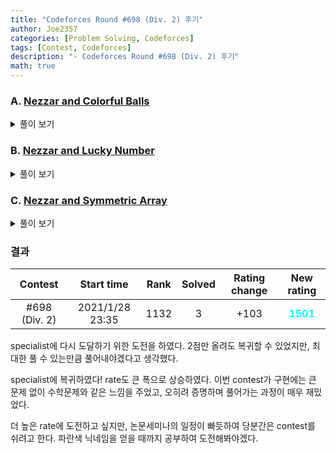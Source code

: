 ```yaml
---
title: "Codeforces Round #698 (Div. 2) 후기"
author: Joe2357
categories: [Problem Solving, Codeforces]
tags: [Contest, Codeforces]
description: "- Codeforces Round #698 (Div. 2) 후기"
math: true
---
```






### A. [Nezzar and Colorful Balls](https://codeforces.com/contest/1478/problem/A)

<details markdown="1"><summary>풀이 보기</summary>
#### 풀이  

문제가 어렵게 쓰여있었다. 바로 이해하지 못해 B번 문제를 먼저 풀고 다시 시도했던 문제이다.

요점은 아래와 같다.

- **공에는 색깔을 모두 칠해야한다**.
- **색깔들은 strictly increasing sequence를 띠어야한다**.

2번 요점은 다르게 말하면, <u>같은 숫자의 공은 다른 색깔을 사용하여야한다</u>이다. strictly increasing sequence는 같은 숫자가 존재해서는 안되기 때문이다.

결론적으로 숫자가 같은 공들끼리의 색깔만 다르게 칠하면 된다. 최소의 색깔만을 사용하려하기 때문에, test case에서의 정답은 **숫자가 같은 가장 많은 공의 수**만큼의 색깔이 필요하다.

#### 코드

```c
#include <stdio.h>
 
int main() {
    int t;
    scanf("%d", &t);
    for (; t; t--) {
        int arr[101] = { 0 };
        int n;
        scanf("%d", &n);
        for (; n; n--) {
            int a;
            scanf("%d", &a);
            arr[a]++;
        }
        int max = 0;
        for (int i = 0; i <= 100; ++i) {
            if (arr[max] < arr[i])
                max = i;
        }
        printf("%d\n", arr[max]);
    }
    return 0;
}
```

</details>

### B. [Nezzar and Lucky Number](https://codeforces.com/contest/1478/problem/B)

<details markdown="1"><summary>풀이 보기</summary>
#### 풀이  

주어지는 숫자 $d$가 포함된 숫자는 모두 lucky number로 지정할 수 있다. 만약 $d=7$이라면 기본적으로 $7,17,27,...$ 등이 있다. 또 $70,71,72,...,79$ 등도 lucky number이다.

만약 만들어야하는 숫자가 $d\times 10$보다 크거나 같다면, 그 숫자는 lucky number의 합으로 **항상 만들 수 있다**. 증명은 아래의 단계를 통해 할 수 있다.

- lucky number들 중 십의 자리가 $d$인 두자리 수는 $d\times 10+x$로 나타낼 수 있다.
- $d\times 10+x$는 $d$ 자체가 lucky number이므로 $d\times 10+d+y$로도 나타낼 수 있다. ($0 \leq y < d$)
  - 위의 조건에 의해, $x$의 범위는 $0 \leq x < 2 \times d$
  - 위의 조건을 계속해서 넓힐 수 있고, 그 때의 $x$ 범위는 $0≤x$

따라서 $d\times 10$ 이상의 모든 수는 lucky number의 합으로 만들 수 있다.

이후는 $d\times 10$보다 작은 수를 lucky number의 합으로 구할 수 있는지를 판별하면 된다. 이 경우 만약 답이 존재한다면 그 수들은 일의 자리가 $d$인 수들의 합으로 이루어지므로, 일의 자리를 비교하면 어떤 수의 합으로 구할 수 있는지를 알 수 있다.

- 사용할 lucky number의 일의 자리는 항상 $d$이므로, $d$를 여러 번 더하여 구해야 할 수 $n$의 일의 자리를 만들 수 있는지를 먼저 검사한다. 만약 가능하다면 그 때의 더한 횟수를 $i$라고 한다.
- $n$와 $d \times i$의 대소를 검사한다. **$n \geq (d \times i)$인 경우에는 lucky number의 합으로 $n$을 만들 수 있다**.
  - 만약 $n≤(d\times i)$라면, $n$은 만들 수 없다.
  - 만약 $n=(d\times i)$라면, $n=d\times i$이다.
  - 만약 $n≥(d\times i)$라면, $n=d\times i + z\times 10$이므로, $z$를 적절히 분배하여 lucky number들의 합으로 조절할 수 있다.

#### 코드

```c
#include <stdio.h>
 
typedef char boolean;
#define True 1
#define False 0
 
int main() {
    int t;
    scanf("%d", &t);
    for (; t; --t) {
        int q, d;
        scanf("%d %d", &q, &d);
        for (; q; --q) {
            int n;
            scanf("%d", &n);
            boolean r = False;
            int a = n;
            while (a) {
                if (a % 10 == d)
                    r = True;
                a /= 10;
            }
            if (n >= d * 10)
                r = True;
            for (int i = 1; i <= 10; ++i) {
                if (n % 10 == (d*i) % 10) {
                    a = n - (d*i);
                    if (a >= 0) {
                        r = True;
                        break;
                    }
                }
            }
 
            if (r) {
                printf("YES\n");
            }
            else {
                printf("NO\n");
            }
        }
    }
    return 0;
}
```

</details>

### C. [Nezzar and Symmetric Array](https://codeforces.com/contest/1478/problem/C)

<details markdown="1"><summary>풀이 보기</summary>
#### 풀이  

한 줄로 요약하면 수학문제이다.

주어진 조건에서, 구해야 하는 symmetric array $a$는 모두 다른 원소로 이루어져있다. 따라서 원소 중 $0$은 존재할 수 없다. 기본 조건에 의해 $a$는 아래와 같은 형태를 띠게 된다.

- $a=[x,y,-x,-y]$ ($0<x<y$)
- 원소의 개수는 계속해서 늘릴 수 있다.

이를 이용하여 배열 $d$를 제작한다면, 아래와 같은 결론에 도달할 수 있다.

- 절댓값이 같은 두 원소의 배열값 $d_i$는 같다.
- 절댓값이 다른 두 원소의 배열값은 서로 다르다.

이 조건을 이용하여, $d$의 원소들은 **같은 값이 2번 등장**한다는 것을 알 수 있다. 만약 아니라면 $d$를 이용하여 $a$를 만들 수 없다. 코드에서는 set을 사용하여 1차적으로 분류해주었다.

$d_i$를 좀 더 탐구해보자. 만약 만들게 될 $a=[x,y,-x,-y]$인 경우, 문제에 제시된 정의에 의해 $d=[(2x+2y), 4y, (2x+2y), 4y]$가 된다. 정확한 값은 아래와 같다.

- 원소의 개수가 $2n$개인 배열 $a$에서, 원소들 중 절대값이 가장 큰 원소 $x$의 배열값 $d_x=2n\times x$이다.
- 이외의 원소들은, 자신보다 절댓값이 큰 양의 원소의 개수를 $y$라고 할 경우, $d_x=(2n-2y)\times x + \sum_{i=1}^{y}2\times a_i$이다.

이해를 돕기 위한 test case로 아래와 같이 주어진다고 가정하자.

```
8 12 8 12
```

위의 test case는 같은 값이 2번 반복되는 것을 알 수 있다. 하지만 $a$를 만들 가능성이 있다는 것이지, <u>무조건적으로 만들 수 있다는 것은 아니다.</u>

위의 경우에서 $a$를 만든다면, 그 형태는 $a=[x,y,-x,-y]$ ($0<x<y$) 일 것이다. $d=[(2x+2y), 4y, (2x+2y), 4y]$일 것이고, 따라서 $x=1,y=3$이다. 위의 경우에는 정답이 존재한다.

위의 경우를 모두 정리하면, 아래와 같은 조건을 만들 수 있다. 만약 모두 만족한다면 정답이 존재하는 것이다.

- $d$의 원소들은 같은 값이 2번 반복되는 구조이다.
- $d$의 원소들을 이용하여 $a$의 원소의 절댓값을 구할 수 있어야 한다. ( 각 원소는 짝수이어야 한다. )
- $a$의 원소들은 양의 정수여야한다. ( $0$은 불가능하다. )

#### 코드

```cpp
#include <iostream>
#include <set>
#define MAX 1000
 
using namespace std;
 
int main() {
    ios_base::sync_with_stdio(false);
    cin.tie(0), cout.tie(0);
 
    int t;
    cin >> t;
    while (t--) {
        int n;
        cin >> n;
        set<long long, greater<long long> > s;
        for (int i = 0; i < 2 * n; ++i) {
            long long a;
            cin >> a;
            s.insert(a);
        }
        bool remained = true;
        if (s.size() != n) {
            remained = false;
        }
 
        int len = 0;
        long long sum = 0;
        for (long long ll : s) {
            if (remained) {
 
                long long temp = ll - (2 * sum);
                if (temp % (2 * (n - len)) != 0) {
                    remained = false;
                }
                else {
                    long long a = temp / (2 * (n - len));
                    if (a <= 0) {
                        remained = false;
                    }
                    else {
                        sum += a;
                        ++len;
                    }
                }
            }
        }
 
        if (remained) {
            cout << "YES\n";
        }
        else {
            cout << "NO\n";
        }
    }
}
```

</details>

### 결과

|    Contest    |   Start time    | Rank | Solved | Rating change |                New rating                |
| :-----------: | :-------------: | :--: | :----: | :-----------: | :--------------------------------------: |
| #698 (Div. 2) | 2021/1/28 23:35 | 1132 |   3    |     +103      | <strong style="color:cyan">1501</strong> |

specialist에 다시 도달하기 위한 도전을 하였다. 2점만 올려도 복귀할 수 있었지만, 최대한 풀 수 있는만큼 풀어내야겠다고 생각했다.

specialist에 복귀하였다! rate도 큰 폭으로 상승하였다. 이번 contest가 구현에는 큰 문제 없이 수학문제와 같은 느낌을 주었고, 오히려 증명하며 풀어가는 과정이 매우 재밌었다.

더 높은 rate에 도전하고 싶지만, 논문세미나의 일정이 빠듯하여 당분간은 contest를 쉬려고 한다. 파란색 닉네임을 얻을 때까지 공부하여 도전해봐야겠다.



